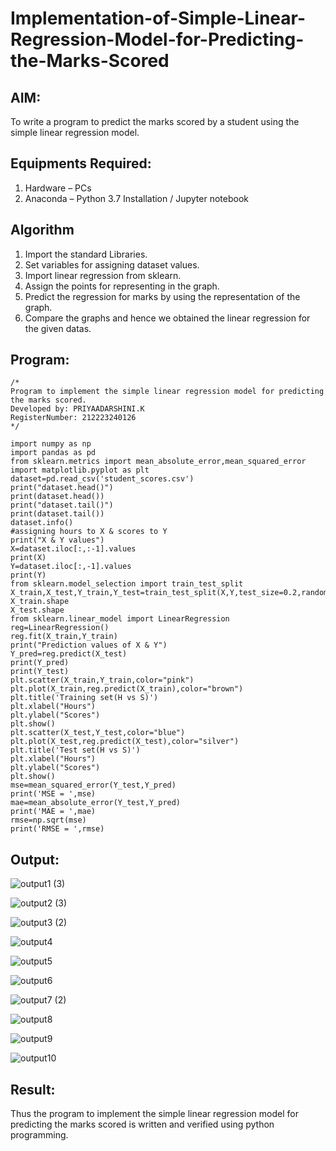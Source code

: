 # Implementation-of-Simple-Linear-Regression-Model-for-Predicting-the-Marks-Scored

## AIM:
To write a program to predict the marks scored by a student using the simple linear regression model.

## Equipments Required:
1. Hardware – PCs
2. Anaconda – Python 3.7 Installation / Jupyter notebook

## Algorithm
1. Import the standard Libraries.
2. Set variables for assigning dataset values.
3. Import linear regression from sklearn.
4. Assign the points for representing in the graph.
5. Predict the regression for marks by using the representation of the graph.
6. Compare the graphs and hence we obtained the linear regression for the given datas.

## Program:
```
/*
Program to implement the simple linear regression model for predicting the marks scored.
Developed by: PRIYAADARSHINI.K
RegisterNumber: 212223240126 
*/
```
```
import numpy as np
import pandas as pd
from sklearn.metrics import mean_absolute_error,mean_squared_error
import matplotlib.pyplot as plt
dataset=pd.read_csv('student_scores.csv')
print("dataset.head()")
print(dataset.head())
print("dataset.tail()")
print(dataset.tail())
dataset.info()
#assigning hours to X & scores to Y
print("X & Y values")
X=dataset.iloc[:,:-1].values
print(X)
Y=dataset.iloc[:,-1].values
print(Y)
from sklearn.model_selection import train_test_split
X_train,X_test,Y_train,Y_test=train_test_split(X,Y,test_size=0.2,random_state=0)
X_train.shape
X_test.shape
from sklearn.linear_model import LinearRegression
reg=LinearRegression()
reg.fit(X_train,Y_train)
print("Prediction values of X & Y")
Y_pred=reg.predict(X_test)
print(Y_pred)
print(Y_test)
plt.scatter(X_train,Y_train,color="pink")
plt.plot(X_train,reg.predict(X_train),color="brown")
plt.title('Training set(H vs S)')
plt.xlabel("Hours")
plt.ylabel("Scores")
plt.show()
plt.scatter(X_test,Y_test,color="blue")
plt.plot(X_test,reg.predict(X_test),color="silver")
plt.title('Test set(H vs S)')
plt.xlabel("Hours")
plt.ylabel("Scores")
plt.show()
mse=mean_squared_error(Y_test,Y_pred)
print('MSE = ',mse)
mae=mean_absolute_error(Y_test,Y_pred)
print('MAE = ',mae)
rmse=np.sqrt(mse)
print('RMSE = ',rmse)

```
## Output:

![output1 (3)](https://github.com/user-attachments/assets/bc5493a5-acaf-496d-9473-2293b7759bd6)

![output2 (3)](https://github.com/user-attachments/assets/897468e4-42e7-49c7-89a3-7fd7a67abc6e)

![output3 (2)](https://github.com/user-attachments/assets/904ef7c4-4406-4481-b94b-f2e6fca46f56)

![output4](https://github.com/user-attachments/assets/43e9305a-a7f6-463a-9f61-db4c73870530)

![output5](https://github.com/user-attachments/assets/9a77cfe3-e70c-4f6b-b13f-95c6e6fc65b7)

![output6](https://github.com/user-attachments/assets/2e91b574-5340-49d8-87b0-4b9b2e57d09f)

![output7 (2)](https://github.com/user-attachments/assets/c158d3f1-cb4b-4a02-b002-84c3d71404c3)

![output8](https://github.com/user-attachments/assets/d76cfcd6-3003-41eb-8074-1e5aaf7b2371)

![output9](https://github.com/user-attachments/assets/102c34c5-f070-4fd5-bf86-6f3d50850d78)

![output10](https://github.com/user-attachments/assets/b0e5721d-be97-464e-821e-858fbf91ea35)

## Result:
Thus the program to implement the simple linear regression model for predicting the marks scored is written and verified using python programming.
